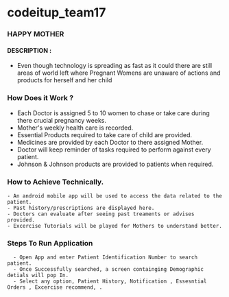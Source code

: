 # codeitup_team17


### HAPPY MOTHER 



#### DESCRIPTION :
- Even though technology is spreading as fast as it could there are still areas of world left where Pregnant Womens are unaware of actions and products for herself and her child

### How Does it Work ?
  - Each Doctor is assigned 5 to 10 women to chase or take care during there crucial pregnancy weeks.
  - Mother's weekly health care is recorded.
  - Essential Products required to take care of child are provided.
  - Medicines are provided by each Doctor to there assigned Mother.
  - Doctor will keep reminder of tasks required to perform against every patient.
  - Johnson & Johnson products are provided to patients when required.
  
  
  ### How to Achieve Technically.
    - An android mobile app will be used to access the data related to the patient.
    - Past history/prescriptions are displayed here.
    - Doctors can evaluate after seeing past treaments or advises provided.
    - Excercise Tutorials will be played for Mothers to understand better.
    
    
   ### Steps To Run Application 
      - Open App and enter Patient Identification Number to search patient.
      - Once Successfully searched, a screen containging Demographic detials will pop In.
      - Select any option, Patient History, Notification , Essesntial Orders , Excercise recommend, .
      
      

